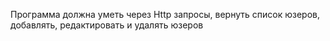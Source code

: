 Программа должна уметь через Http запросы, вернуть список юзеров, добавлять, редактировать  и удалять юзеров
